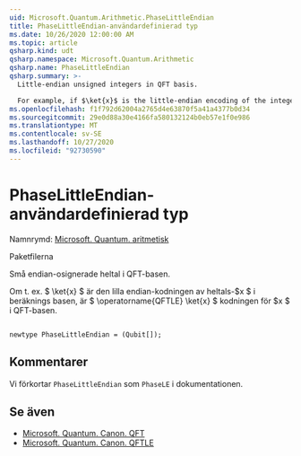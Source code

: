 ```yaml
---
uid: Microsoft.Quantum.Arithmetic.PhaseLittleEndian
title: PhaseLittleEndian-användardefinierad typ
ms.date: 10/26/2020 12:00:00 AM
ms.topic: article
qsharp.kind: udt
qsharp.namespace: Microsoft.Quantum.Arithmetic
qsharp.name: PhaseLittleEndian
qsharp.summary: >-
  Little-endian unsigned integers in QFT basis.

  For example, if $\ket{x}$ is the little-endian encoding of the integer $x$ in the computational basis, then $\operatorname{QFTLE} \ket{x}$ is the encoding of $x$ in the QFT basis.
ms.openlocfilehash: f1f792d62004a2765d4e63870f5a41a4377b0d34
ms.sourcegitcommit: 29e0d88a30e4166fa580132124b0eb57e1f0e986
ms.translationtype: MT
ms.contentlocale: sv-SE
ms.lasthandoff: 10/27/2020
ms.locfileid: "92730590"
---
```

# <a name="phaselittleendian-user-defined-type"></a>PhaseLittleEndian-användardefinierad typ

Namnrymd: [Microsoft. Quantum. aritmetisk](xref:Microsoft.Quantum.Arithmetic)

Paketfilerna [](https://nuget.org/packages/)


Små endian-osignerade heltal i QFT-basen.

Om t. ex. $ \ket{x} $ är den lilla endian-kodningen av heltals-$x $ i beräknings basen, är $ \operatorname{QFTLE} \ket{x} $ kodningen för $x $ i QFT-basen.

```qsharp

newtype PhaseLittleEndian = (Qubit[]);
```



## <a name="remarks"></a>Kommentarer

Vi förkortar `PhaseLittleEndian` som `PhaseLE` i dokumentationen.

## <a name="see-also"></a>Se även

- [Microsoft. Quantum. Canon. QFT](xref:Microsoft.Quantum.Canon.QFT)
- [Microsoft. Quantum. Canon. QFTLE](xref:Microsoft.Quantum.Canon.QFTLE)